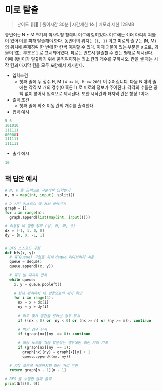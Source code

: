 # 미로 탈출

> 난이도 🧡💛🤍 | 풀이시간 30분 | 시간제한 1초 | 메모리 제한 128MB

동빈이는 N * M 크기의 직사각형 형태의 미로에 갖혀있다. 미로에는 여러 마리의 괴물이 있어 이를 피해 탈출해야 한다. 동빈이의 위치는 `(1, 1)` 이고 미로의 출구는 (N, M) 의 위치에 존재하여 한 번에 한 칸씩 이동할 수 있다. 이때 괴물이 있는 부분은 `0` 으로, 괴물이 없는 부분은 `1` 로 표시되어있다. 미로는 반드시 탈출할 수 있는 형태로 제시된다. 이때 동빈이가 탈출하기 위해 움직여야하는 최소 칸의 개수를 구하시오. 칸을 셀 때는 시작 칸과 마지막 칸을 모두 포함해서 제시한다.

* 입력조건
  * 첫째 줄에 두 정수 N, M `(4 <= N, M <= 200)` 이 주어집니다. 다음 N 개의 줄에는 각각 M 개의 정수(0 혹은 1) 로 미로의 정보가 주어진다. 각각의 수들은 공백 없이 붙어서 입력으로 제시된다. 또한 시작칸과 마지막 칸은 항상 1이다.
* 출력 조건
  * 첫째 줄에 최소 이동 칸의 개수를 출력한다.
* 입력 예시

``` python
5 6
101010
111111
000001
111111
111111
```

* 출력 예시
``` python
10
```

## 책 답안 예시

``` python
# N, M 을 공백으로 구분하여 입력받기
n, m = map(int, input().split())

# 2 차원 리스트의 맵 정보 입력받기
graph = []
for i in range(n):
  graph.append(list(map(int, input())))

# 이동할 네 방향 정의 (상, 하, 좌, 우)
dx = [-1, 1, 0, 0]
dy = [0, 0, -1, 1]


# BFS 소스코드 구현
def bfs(x, y):
  # 큐(Queue) 구현을 위해 deque 라이브러리 사용
  queue = deque()
  queue.append((x, y))
  
  # 큐가 빌 때까지 반복
  while queue:
    x, y = queue.popleft()
    
    # 현재 위치에서 네 방향으로의 위치 확인
    for i in range(4):
      nx = x + dx[i]
      ny = y + dy[i]
      
      # 미로 찾기 공간을 벗어난 경우 무시
      if ((nx < 0) or (ny < 0) or (nx >= n) or (ny >= m)): continue
      
      # 벽인 경우 무시
      if (graph[nx][ny] == 0): continue
  
      # 해당 노드를 처음 방문하는 경우에만 최단 거리 기록
      if (graph[nx][ny] == 1):
        graph[nx][ny] = graph[x][y] + 1
        queue.append((nx, ny))
  
  # 가장 오른쪽 아래까지의 최단 거리 반환
  return graph[n - 1][m - 1]
        
# BFS 를 수행한 결과 출력
print(bfs(0, 0))
```